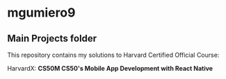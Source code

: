 # mgumiero9

## Main Projects folder

This repository contains my solutions to Harvard Certified Official Course:

HarvardX: **CS50M CS50's Mobile App Development with React Native**
